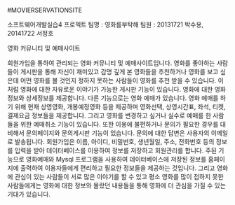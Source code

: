 #MOVIERSERVATIONSITE

소프트웨어개발실습4 프로젝트
팀명 : 영화를부탁해
팀원 : 20131721 박수용, 20141722 서정호

영화 커뮤니티 및 예매사이트

회원가입을 통하여 관리되는 영화 커뮤니티 및 예매사이트입니다. 
영화를 좋아하는 사람들이 게시판을 통해 자신이 재미있고 감명 깊게 본 영화들을 추천하거나 영화를 보고 싶은데 어떤 영화를 볼 것인지 정하지 못하는 사람들이 영화를 추천 받을 수 있습니다. 
이처럼 영화에 대한 자유로운 이야기가 가능한 게시판 기능이 있습니다. 
영화에 대한 영화정보와 상세정보를 제공합니다.
다른 기능으로는 영화 예매가 있습니다. 
영화 예매를 하기 위해 현재 상영영화, 개봉예정영화 등을 제공하며 영화선택, 상영시간표, 좌석, 티켓, 결제요금 정보들을 제공합니다. 
그리고 영화를 변경하고 싶거나 실수로 예매를 한 사람들을 위한 예매취소 기능이 있습니다.
또한 이용에 불편하거나 문의가 필요한 경우를 대비해서 문의페이지와 문의게시판 기능이 있습니다. 문의에 대한 답변은 사용자의 이메일로 발송됩니다.
회원가입은 이름, 아이디, 비밀번호, 생년월일, 주소, 전화번호 등의 정보를 입력을 받아 데이터베이스를 이용하여 정보를 저장하고 회원관리를 합니다. 
주된 기능으로 영화예매와 Mysql 프로그램을 사용하여 데이터베이스에 저장된 정보를 홈페이지에 출력하여 이용자들에게 편리하고 필요한 정보들을 제공하는 것입니다. 
그리고 영화에 관심이 있는 사람들이 서로 많은 이야기를 할 수 있고 평소 영화를 많이 접하지 못한 사람들에게는 영화에 대한 정보와 몰랐던 내용들을 통해 영화에 더 관심을 가질 수 있는 기대가 있습니다.

